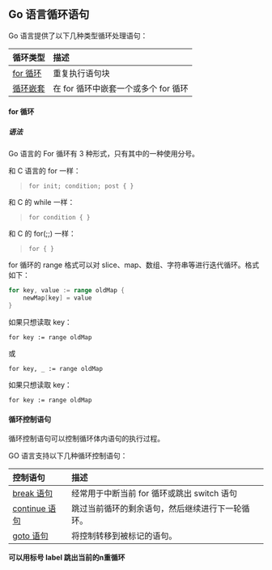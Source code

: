 ## Go 语言循环语句

Go 语言提供了以下几种类型循环处理语句：

| 循环类型                                                   | 描述                                 |
| :--------------------------------------------------------- | :----------------------------------- |
| [for 循环](https://www.runoob.com/go/go-for-loop.html)     | 重复执行语句块                       |
| [循环嵌套](https://www.runoob.com/go/go-nested-loops.html) | 在 for 循环中嵌套一个或多个 for 循环 |

#### for 循环

##### 语法

Go 语言的 For 循环有 3 种形式，只有其中的一种使用分号。

和 C 语言的 for 一样：

> `for init; condition; post { }`

和 C 的 while 一样：

> `for condition { }`

和 C 的 for(;;) 一样：

>`for { }`

for 循环的 range 格式可以对 slice、map、数组、字符串等进行迭代循环。格式如下： 

```go
for key, value := range oldMap {
    newMap[key] = value
}
```

如果只想读取 key：

`for key := range oldMap`

或

`for key, _ := range oldMap`

如果只想读取 key：

`for key := range oldMap`

#### 循环控制语句

循环控制语句可以控制循环体内语句的执行过程。

GO 语言支持以下几种循环控制语句：

| 控制语句                                                     | 描述                                             |
| :----------------------------------------------------------- | :----------------------------------------------- |
| [break 语句](https://www.runoob.com/go/go-break-statement.html) | 经常用于中断当前 for 循环或跳出 switch 语句      |
| [continue 语句](https://www.runoob.com/go/go-continue-statement.html) | 跳过当前循环的剩余语句，然后继续进行下一轮循环。 |
| [goto 语句](https://www.runoob.com/go/go-goto-statement.html) | 将控制转移到被标记的语句。                       |

**可以用标号 label 跳出当前的n重循环**